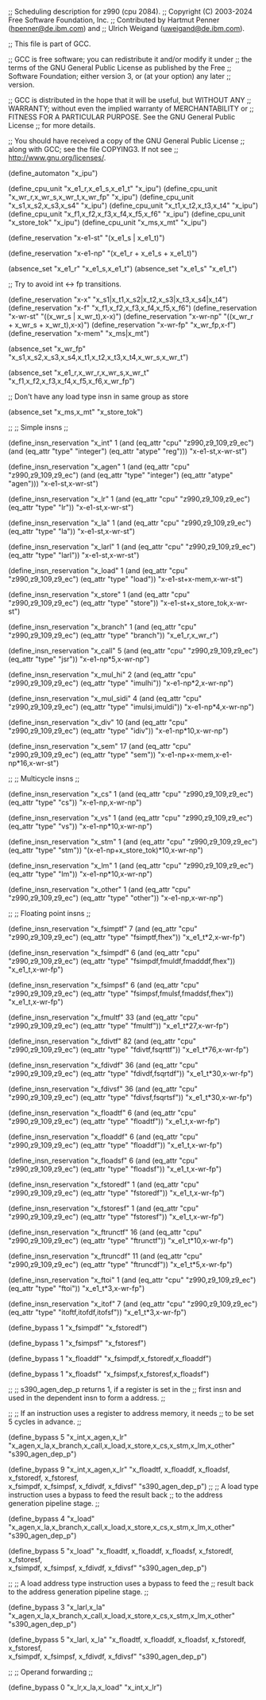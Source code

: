 ;; Scheduling description for z990 (cpu 2084).
;;   Copyright (C) 2003-2024 Free Software Foundation, Inc.
;;   Contributed by Hartmut Penner (hpenner@de.ibm.com) and
;;                  Ulrich Weigand (uweigand@de.ibm.com).

;; This file is part of GCC.

;; GCC is free software; you can redistribute it and/or modify it under
;; the terms of the GNU General Public License as published by the Free
;; Software Foundation; either version 3, or (at your option) any later
;; version.

;; GCC is distributed in the hope that it will be useful, but WITHOUT ANY
;; WARRANTY; without even the implied warranty of MERCHANTABILITY or
;; FITNESS FOR A PARTICULAR PURPOSE.  See the GNU General Public License
;; for more details.

;; You should have received a copy of the GNU General Public License
;; along with GCC; see the file COPYING3.  If not see
;; <http://www.gnu.org/licenses/>.

(define_automaton "x_ipu")

(define_cpu_unit "x_e1_r,x_e1_s,x_e1_t"  "x_ipu")
(define_cpu_unit "x_wr_r,x_wr_s,x_wr_t,x_wr_fp" "x_ipu")
(define_cpu_unit "x_s1,x_s2,x_s3,x_s4"   "x_ipu")
(define_cpu_unit "x_t1,x_t2,x_t3,x_t4"   "x_ipu")
(define_cpu_unit "x_f1,x_f2,x_f3,x_f4,x_f5,x_f6"   "x_ipu")
(define_cpu_unit "x_store_tok"   "x_ipu")
(define_cpu_unit "x_ms,x_mt"   "x_ipu")

(define_reservation "x-e1-st" "(x_e1_s | x_e1_t)")

(define_reservation "x-e1-np" "(x_e1_r + x_e1_s + x_e1_t)")

(absence_set "x_e1_r" "x_e1_s,x_e1_t")
(absence_set "x_e1_s" "x_e1_t")

;; Try to avoid int <-> fp transitions.

(define_reservation "x-x" "x_s1|x_t1,x_s2|x_t2,x_s3|x_t3,x_s4|x_t4")
(define_reservation "x-f" "x_f1,x_f2,x_f3,x_f4,x_f5,x_f6")
(define_reservation "x-wr-st" "((x_wr_s | x_wr_t),x-x)")
(define_reservation "x-wr-np" "((x_wr_r + x_wr_s + x_wr_t),x-x)")
(define_reservation "x-wr-fp" "x_wr_fp,x-f")
(define_reservation "x-mem"   "x_ms|x_mt")

(absence_set "x_wr_fp"
             "x_s1,x_s2,x_s3,x_s4,x_t1,x_t2,x_t3,x_t4,x_wr_s,x_wr_t")

(absence_set "x_e1_r,x_wr_r,x_wr_s,x_wr_t"
             "x_f1,x_f2,x_f3,x_f4,x_f5,x_f6,x_wr_fp")

;; Don't have any load type insn in same group as store

(absence_set "x_ms,x_mt" "x_store_tok")


;;
;; Simple insns
;;

(define_insn_reservation "x_int" 1
  (and (eq_attr "cpu" "z990,z9_109,z9_ec")
       (and (eq_attr "type" "integer")
            (eq_attr "atype" "reg")))
  "x-e1-st,x-wr-st")

(define_insn_reservation "x_agen" 1
  (and (eq_attr "cpu" "z990,z9_109,z9_ec")
       (and (eq_attr "type" "integer")
            (eq_attr "atype" "agen")))
  "x-e1-st,x-wr-st")

(define_insn_reservation "x_lr" 1
  (and (eq_attr "cpu" "z990,z9_109,z9_ec")
       (eq_attr "type" "lr"))
  "x-e1-st,x-wr-st")

(define_insn_reservation "x_la" 1
  (and (eq_attr "cpu" "z990,z9_109,z9_ec")
       (eq_attr "type" "la"))
  "x-e1-st,x-wr-st")

(define_insn_reservation "x_larl" 1
  (and (eq_attr "cpu" "z990,z9_109,z9_ec")
       (eq_attr "type" "larl"))
  "x-e1-st,x-wr-st")

(define_insn_reservation "x_load" 1
  (and (eq_attr "cpu" "z990,z9_109,z9_ec")
       (eq_attr "type" "load"))
  "x-e1-st+x-mem,x-wr-st")

(define_insn_reservation "x_store" 1
  (and (eq_attr "cpu" "z990,z9_109,z9_ec")
       (eq_attr "type" "store"))
  "x-e1-st+x_store_tok,x-wr-st")

(define_insn_reservation "x_branch" 1
  (and (eq_attr "cpu" "z990,z9_109,z9_ec")
       (eq_attr "type" "branch"))
  "x_e1_r,x_wr_r")

(define_insn_reservation "x_call" 5
  (and (eq_attr "cpu" "z990,z9_109,z9_ec")
       (eq_attr "type" "jsr"))
  "x-e1-np*5,x-wr-np")

(define_insn_reservation "x_mul_hi" 2
  (and (eq_attr "cpu" "z990,z9_109,z9_ec")
       (eq_attr "type" "imulhi"))
  "x-e1-np*2,x-wr-np")

(define_insn_reservation "x_mul_sidi" 4
  (and (eq_attr "cpu" "z990,z9_109,z9_ec")
       (eq_attr "type" "imulsi,imuldi"))
  "x-e1-np*4,x-wr-np")

(define_insn_reservation "x_div" 10
  (and (eq_attr "cpu" "z990,z9_109,z9_ec")
       (eq_attr "type" "idiv"))
  "x-e1-np*10,x-wr-np")

(define_insn_reservation "x_sem" 17
  (and (eq_attr "cpu" "z990,z9_109,z9_ec")
       (eq_attr "type" "sem"))
  "x-e1-np+x-mem,x-e1-np*16,x-wr-st")

;;
;; Multicycle insns
;;

(define_insn_reservation "x_cs" 1
  (and (eq_attr "cpu" "z990,z9_109,z9_ec")
       (eq_attr "type" "cs"))
  "x-e1-np,x-wr-np")

(define_insn_reservation "x_vs" 1
  (and (eq_attr "cpu" "z990,z9_109,z9_ec")
       (eq_attr "type" "vs"))
  "x-e1-np*10,x-wr-np")

(define_insn_reservation "x_stm" 1
  (and (eq_attr "cpu" "z990,z9_109,z9_ec")
       (eq_attr "type" "stm"))
  "(x-e1-np+x_store_tok)*10,x-wr-np")

(define_insn_reservation "x_lm" 1
  (and (eq_attr "cpu" "z990,z9_109,z9_ec")
       (eq_attr "type" "lm"))
  "x-e1-np*10,x-wr-np")

(define_insn_reservation "x_other" 1
  (and (eq_attr "cpu" "z990,z9_109,z9_ec")
       (eq_attr "type" "other"))
  "x-e1-np,x-wr-np")

;;
;; Floating point insns
;;

(define_insn_reservation "x_fsimptf" 7
  (and (eq_attr "cpu" "z990,z9_109,z9_ec")
       (eq_attr "type" "fsimptf,fhex"))
  "x_e1_t*2,x-wr-fp")

(define_insn_reservation "x_fsimpdf" 6
  (and (eq_attr "cpu" "z990,z9_109,z9_ec")
       (eq_attr "type" "fsimpdf,fmuldf,fmadddf,fhex"))
  "x_e1_t,x-wr-fp")

(define_insn_reservation "x_fsimpsf" 6
  (and (eq_attr "cpu" "z990,z9_109,z9_ec")
       (eq_attr "type" "fsimpsf,fmulsf,fmaddsf,fhex"))
  "x_e1_t,x-wr-fp")


(define_insn_reservation "x_fmultf" 33
  (and (eq_attr "cpu" "z990,z9_109,z9_ec")
       (eq_attr "type" "fmultf"))
  "x_e1_t*27,x-wr-fp")


(define_insn_reservation "x_fdivtf" 82
  (and (eq_attr "cpu" "z990,z9_109,z9_ec")
       (eq_attr "type" "fdivtf,fsqrttf"))
  "x_e1_t*76,x-wr-fp")

(define_insn_reservation "x_fdivdf" 36
  (and (eq_attr "cpu" "z990,z9_109,z9_ec")
       (eq_attr "type" "fdivdf,fsqrtdf"))
  "x_e1_t*30,x-wr-fp")

(define_insn_reservation "x_fdivsf" 36
  (and (eq_attr "cpu" "z990,z9_109,z9_ec")
       (eq_attr "type" "fdivsf,fsqrtsf"))
  "x_e1_t*30,x-wr-fp")


(define_insn_reservation "x_floadtf" 6
  (and (eq_attr "cpu" "z990,z9_109,z9_ec")
       (eq_attr "type" "floadtf"))
  "x_e1_t,x-wr-fp")

(define_insn_reservation "x_floaddf" 6
  (and (eq_attr "cpu" "z990,z9_109,z9_ec")
       (eq_attr "type" "floaddf"))
  "x_e1_t,x-wr-fp")

(define_insn_reservation "x_floadsf" 6
  (and (eq_attr "cpu" "z990,z9_109,z9_ec")
       (eq_attr "type" "floadsf"))
  "x_e1_t,x-wr-fp")


(define_insn_reservation "x_fstoredf" 1
  (and (eq_attr "cpu" "z990,z9_109,z9_ec")
       (eq_attr "type" "fstoredf"))
  "x_e1_t,x-wr-fp")

(define_insn_reservation "x_fstoresf" 1
  (and (eq_attr "cpu" "z990,z9_109,z9_ec")
       (eq_attr "type" "fstoresf"))
  "x_e1_t,x-wr-fp")


(define_insn_reservation "x_ftrunctf" 16
  (and (eq_attr "cpu" "z990,z9_109,z9_ec")
       (eq_attr "type" "ftrunctf"))
  "x_e1_t*10,x-wr-fp")

(define_insn_reservation "x_ftruncdf" 11
  (and (eq_attr "cpu" "z990,z9_109,z9_ec")
       (eq_attr "type" "ftruncdf"))
  "x_e1_t*5,x-wr-fp")


(define_insn_reservation "x_ftoi" 1
  (and (eq_attr "cpu" "z990,z9_109,z9_ec")
       (eq_attr "type" "ftoi"))
  "x_e1_t*3,x-wr-fp")

(define_insn_reservation "x_itof" 7
  (and (eq_attr "cpu" "z990,z9_109,z9_ec")
       (eq_attr "type" "itoftf,itofdf,itofsf"))
  "x_e1_t*3,x-wr-fp")

(define_bypass 1 "x_fsimpdf" "x_fstoredf")

(define_bypass 1 "x_fsimpsf" "x_fstoresf")

(define_bypass 1 "x_floaddf" "x_fsimpdf,x_fstoredf,x_floaddf")

(define_bypass 1 "x_floadsf" "x_fsimpsf,x_fstoresf,x_floadsf")

;;
;; s390_agen_dep_p returns 1, if a register is set in the
;; first insn and used in the dependent insn to form a address.
;;

;;
;; If an instruction uses a register to address memory, it needs
;; to be set 5 cycles in advance.
;;

(define_bypass 5 "x_int,x_agen,x_lr"
                 "x_agen,x_la,x_branch,x_call,x_load,x_store,x_cs,x_stm,x_lm,x_other"
	         "s390_agen_dep_p")

(define_bypass 9 "x_int,x_agen,x_lr"
                 "x_floadtf, x_floaddf, x_floadsf, x_fstoredf, x_fstoresf,\
		  x_fsimpdf, x_fsimpsf, x_fdivdf, x_fdivsf"
	         "s390_agen_dep_p")
;;
;; A load type instruction uses a bypass to feed the result back
;; to the address generation pipeline stage.
;;

(define_bypass 4 "x_load"
                 "x_agen,x_la,x_branch,x_call,x_load,x_store,x_cs,x_stm,x_lm,x_other"
	         "s390_agen_dep_p")

(define_bypass 5 "x_load"
                 "x_floadtf, x_floaddf, x_floadsf, x_fstoredf, x_fstoresf,\
		  x_fsimpdf, x_fsimpsf, x_fdivdf, x_fdivsf"
	         "s390_agen_dep_p")

;;
;; A load address type instruction uses a bypass to feed the
;; result back to the address generation pipeline stage.
;;

(define_bypass 3 "x_larl,x_la"
                 "x_agen,x_la,x_branch,x_call,x_load,x_store,x_cs,x_stm,x_lm,x_other"
	         "s390_agen_dep_p")

(define_bypass 5 "x_larl, x_la"
                 "x_floadtf, x_floaddf, x_floadsf, x_fstoredf, x_fstoresf,\
		  x_fsimpdf, x_fsimpsf, x_fdivdf, x_fdivsf"
	         "s390_agen_dep_p")

;;
;; Operand forwarding
;;

(define_bypass 0 "x_lr,x_la,x_load" "x_int,x_lr")


